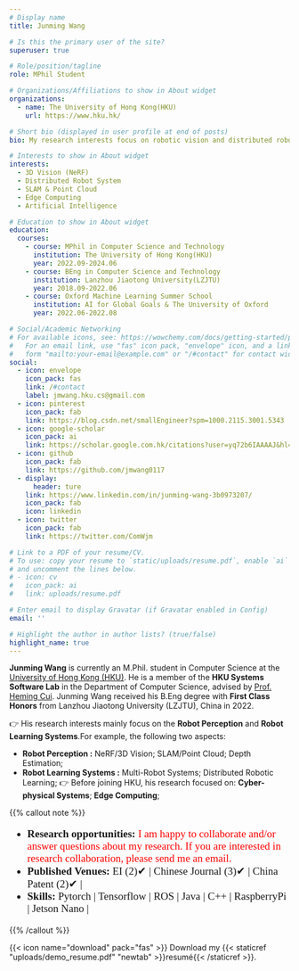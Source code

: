 ```yaml
---
# Display name
title: Junming Wang

# Is this the primary user of the site?
superuser: true

# Role/position/tagline
role: MPhil Student

# Organizations/Affiliations to show in About widget
organizations:
  - name: The University of Hong Kong(HKU)
    url: https://www.hku.hk/

# Short bio (displayed in user profile at end of posts)
bio: My research interests focus on robotic vision and distributed robotic systems.

# Interests to show in About widget
interests:
  - 3D Vision (NeRF)
  - Distributed Robot System
  - SLAM & Point Cloud
  - Edge Computing
  - Artificial Intelligence

# Education to show in About widget
education:
  courses:
    - course: MPhil in Computer Science and Technology
      institution: The University of Hong Kong(HKU)
      year: 2022.09-2024.06
    - course: BEng in Computer Science and Technology
      institution: Lanzhou Jiaotong University(LZJTU)
      year: 2018.09-2022.06
    - course: Oxford Machine Learning Summer School
      institution: AI for Global Goals & The University of Oxford
      year: 2022.06-2022.08

# Social/Academic Networking
# For available icons, see: https://wowchemy.com/docs/getting-started/page-builder/#icons
#   For an email link, use "fas" icon pack, "envelope" icon, and a link in the
#   form "mailto:your-email@example.com" or "/#contact" for contact widget.
social:
  - icon: envelope
    icon_pack: fas
    link: /#contact
    label: jmwang.hku.cs@gmail.com    
  - icon: pinterest
    icon_pack: fab
    link: https://blog.csdn.net/smallEngineer?spm=1000.2115.3001.5343    
  - icon: google-scholar
    icon_pack: ai
    link: https://scholar.google.com.hk/citations?user=yq72b6IAAAAJ&hl=zh-CN    
  - icon: github
    icon_pack: fab
    link: https://github.com/jmwang0117    
  - display:
      header: ture
    link: https://www.linkedin.com/in/junming-wang-3b0973207/
    icon_pack: fab
    icon: linkedin    
  - icon: twitter
    icon_pack: fab
    link: https://twitter.com/ComWjm

# Link to a PDF of your resume/CV.
# To use: copy your resume to `static/uploads/resume.pdf`, enable `ai` icons in `params.toml`,
# and uncomment the lines below.
# - icon: cv
#   icon_pack: ai
#   link: uploads/resume.pdf

# Enter email to display Gravatar (if Gravatar enabled in Config)
email: ''

# Highlight the author in author lists? (true/false)
highlight_name: true
---
```

**Junming Wang** is currently an M.Phil. student in Computer Science at the [University of Hong Kong (HKU)](https://www.hku.hk/). He is a member of the **HKU Systems Software Lab** in the Department of Computer Science, advised by [Prof. Heming Cui](https://i.cs.hku.hk/~heming/). Junming Wang received his B.Eng degree with **First Class Honors** from Lanzhou Jiaotong University (LZJTU), China in 2022.</br>

👉 His research interests mainly focus on the **Robot Perception** and **Robot Learning Systems**.For example, the following two aspects:</br>
- **Robot Perception :** NeRF/3D Vision; SLAM/Point Cloud; Depth Estimation; 
- **Robot Learning Systems :** Multi-Robot Systems; Distributed Robotic Learning;
👉 Before joining HKU, his research focused on: **Cyber-physical Systems**; **Edge Computing**;

{{% callout note %}}
 <ul style = "font-size: 19px;font-family:Georgia">
        <li >
          <span style="font-weight: bold;"> Research opportunities: </span><span style="color:red">I am happy to collaborate and/or answer questions about my research. If you are interested in research collaboration, please send me an email.</span> 
			  </li>
         <li>
				<span style="font-weight: bold;"> Published Venues: </span> EI (2)✔ | Chinese Journal (3)✔ | China Patent (2)✔ | </br>
			  </li>
        <li>
				<span style="font-weight: bold;"> Skills: </span> Pytorch  | Tensorflow  | ROS  | Java | C++  | RaspberryPi  | Jetson Nano  |</br>
			  </li>
  </ul>


{{% /callout %}}

{{< icon name="download" pack="fas" >}} Download my {{< staticref "uploads/demo_resume.pdf" "newtab" >}}resumé{{< /staticref >}}.
